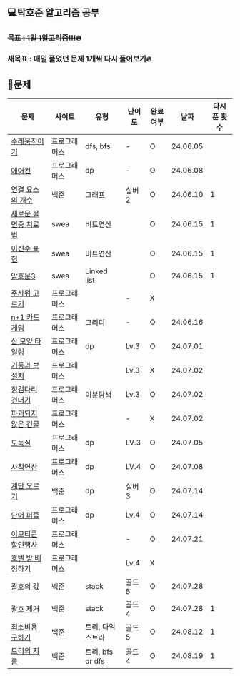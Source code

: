 ## 💻탁호준 알고리즘 공부

### <del>목표 : 1일 1알고리즘!!!🔥

### 새목표 : 매일 풀었던 문제 1개씩 다시 풀어보기🔥

## 📖문제

| 문제                                                                                                                                                                                           | 사이트       | 유형             | 난이도 | 완료여부 | 날짜     | 다시 푼 횟수 |
| ---------------------------------------------------------------------------------------------------------------------------------------------------------------------------------------------- | ------------ | ---------------- | ------ | -------- | -------- | ------------ |
| [수레움직이기](https://school.programmers.co.kr/learn/courses/30/lessons/250134)                                                                                                               | 프로그래머스 | dfs, bfs         | -      | O        | 24.06.05 |              |
| [에어컨](https://school.programmers.co.kr/learn/courses/30/lessons/214289)                                                                                                                     | 프로그래머스 | dp               | -      | O        | 24.06.08 |              |
| [연결 요소의 개수](https://www.acmicpc.net/problem/11724)                                                                                                                                      | 백준         | 그래프           | 실버2  | O        | 24.06.10 | 1            |
| [새로운 불면증 치료법](https://swexpertacademy.com/main/code/codeBattle/problemDetail.do?contestProbId=AV18_yw6I9MCFAZN&categoryId=AY1INdsqPvADFAWX&categoryType=BATTLE&battleMainPageIndex=1) | swea         | 비트연산         |        | O        | 24.06.15 | 1            |
| [이진수 표현](https://swexpertacademy.com/main/code/codeBattle/problemDetail.do?contestProbId=AXRSXf_a9qsDFAXS&categoryId=AY1INdsqPvADFAWX&categoryType=BATTLE&battleMainPageIndex=1&&&&)      | swea         | 비트연산         |        | O        | 24.06.15 | 1            |
| [암호문3](https://swexpertacademy.com/main/code/codeBattle/problemDetail.do?contestProbId=AV14zIwqAHwCFAYD&categoryId=AY1INdsqPvADFAWX&categoryType=BATTLE&battleMainPageIndex=1)              | swea         | Linked list      |        | O        | 24.06.15 | 1            |
| [주사위 고르기](https://school.programmers.co.kr/learn/courses/30/lessons/258709)                                                                                                              | 프로그래머스 |                  | -      | X        |          |              |
| [n+1 카드게임](https://school.programmers.co.kr/learn/courses/30/lessons/258707)                                                                                                               | 프로그래머스 | 그리디           | -      | O        | 24.06.16 |              |
| [산 모양 타일링](https://school.programmers.co.kr/learn/courses/30/lessons/258705)                                                                                                             | 프로그래머스 | dp               | Lv.3   | O        | 24.07.01 |              |
| [기둥과 보 설치](https://school.programmers.co.kr/learn/courses/30/lessons/60061)                                                                                                              | 프로그래머스 |                  | Lv.3   | X        | 24.07.02 |              |
| [징검다리 건너기](https://school.programmers.co.kr/learn/courses/30/lessons/64062)                                                                                                             | 프로그래머스 | 이분탐색         | Lv.3   | O        | 24.07.02 |              |
| [파괴되지 않은 건물](https://school.programmers.co.kr/learn/courses/30/lessons/92344)                                                                                                          | 프로그래머스 |                  | -      | X        | 24.07.02 |              |
| [도둑질](https://school.programmers.co.kr/learn/courses/30/lessons/42897)                                                                                                                      | 프로그래머스 | dp               | LV.3   | O        | 24.07.05 |              |
| [사칙연산](https://school.programmers.co.kr/learn/courses/30/lessons/1843)                                                                                                                     | 프로그래머스 | dp               | LV.4   | O        | 24.07.08 |              |
| [계단 오르기](https://www.acmicpc.net/problem/2579)                                                                                                                                            | 백준         | dp               | 실버 3 | O        | 24.07.14 |              |
| [단어 퍼즐](https://school.programmers.co.kr/learn/courses/30/lessons/12983)                                                                                                                   | 프로그래머스 | dp               | Lv.4   | O        | 24.07.14 |              |
| [이모티콘 할인행사](https://school.programmers.co.kr/learn/courses/30/lessons/150368)                                                                                                          | 프로그래머스 |                  | -      | O        | 24.07.21 |              |
| [호텔 방 배정하기](https://school.programmers.co.kr/learn/courses/30/lessons/64063)                                                                                                            | 프로그래머스 |                  | Lv.4   | X        |          |              |
| [괄호의 값](https://www.acmicpc.net/problem/2504)                                                                                                                                              | 백준         | stack            | 골드5  | O        | 24.07.28 |              |
| [괄호 제거](https://www.acmicpc.net/problem/2800)                                                                                                                                              | 백준         | stack            | 골드4  | O        | 24.07.28 | 1            |
| [최소비용 구하기](https://www.acmicpc.net/problem/1916)                                                                                                                                        | 백준         | 트리, 다익스트라 | 골드5  | O        | 24.08.12 | 1            |
| [트리의 지름](https://www.acmicpc.net/problem/1967)                                                                                                                                            | 백준         | 트리, bfs or dfs | 골드4  | O        | 24.08.19 | 1            |
